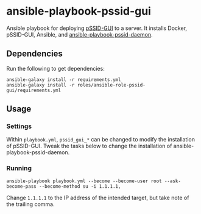 # ansible-playbook-pssid-gui

Ansible playbook for deploying [pSSID-GUI](https://github.com/UMNET-perfSONAR/pSSID-GUI) to a server. It installs Docker, pSSID-GUI, Ansible, and [ansible-playbook-pssid-daemon](https://github.com/UMNET-perfSONAR/ansible-playbook-pssid-daemon).

## Dependencies

Run the following to get dependencies:

```
ansible-galaxy install -r requirements.yml
ansible-galaxy install -r roles/ansible-role-pssid-gui/requirements.yml
```

## Usage

### Settings

Within `playbook.yml`, `pssid_gui_*` can be changed to modify the installation of pSSID-GUI. Tweak the tasks below to change the installation of ansible-playbook-pssid-daemon.

### Running

```
ansible-playbook playbook.yml --become --become-user root --ask-become-pass --become-method su -i 1.1.1.1,
```

Change `1.1.1.1` to the IP address of the intended target, but take note of the trailing comma.
